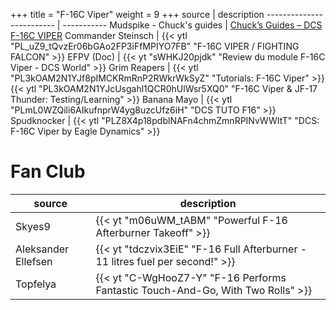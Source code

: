 +++
title = "F-16C Viper"
weight = 9
+++
source                    | description
------------------------- | -----------
Mudspike - Chuck's guides | [Chuck’s Guides – DCS F-16C VIPER](https://www.mudspike.com/chucks-guides-dcs-f-16c-viper/)
Commander Steinsch        | {{< ytl "PL_uZ9_tQvzEr06bGAo2FP3iFfMPIYO7FB" "F-16C VIPER / FIGHTING FALCON" >}}
EFPV (Doc)                | {{< yt "sWHKJ20pjdk" "Review du module F-16C Viper - DCS World" >}}
Grim Reapers              | {{< ytl "PL3kOAM2N1YJf8pIMCKRmRnP2RWkrWkSyZ" "Tutorials: F-16C Viper" >}}<br />{{< ytl "PL3kOAM2N1YJcUsgahl1QCR0hUlWsr5XQ0" "F-16C Viper & JF-17 Thunder: Testing/Learning" >}}
Banana Mayo               | {{< ytl "PLmL0WZQili6AIkufnprW4yg8uzcUfz6iH" "DCS TUTO F16" >}}
Spudknocker               | {{< ytl "PLZ8X4p18pdblNAFn4chmZmnRPINvWWItT" "DCS: F-16C Viper by Eagle Dynamics" >}}

# Fan Club
source              | description
------------------- | -----------
Skyes9              | {{< yt "m06uWM_tABM" "Powerful F-16 Afterburner Takeoff" >}}
Aleksander Ellefsen | {{< yt "tdczvix3EiE" "F-16 Full Afterburner - 11 litres fuel per second!" >}}
Topfelya            | {{< yt "C-WgHooZ7-Y" "F-16 Performs Fantastic Touch-And-Go, With Two Rolls" >}}
